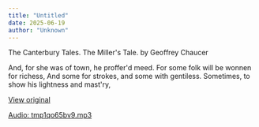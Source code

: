 ```yaml
---
title: "Untitled"
date: 2025-06-19
author: "Unknown"
---
```


The Canterbury Tales. The Miller's Tale. by Geoffrey Chaucer

And, for she was of town, he proffer'd meed.
For some folk will be wonnen for richess,
And some for strokes, and some with gentiless.
Sometimes, to show his lightness and mast'ry,

[View original](https://t.me/c/2696929880/345)


[Audio: tmp1qo65bv9.mp3](files/tmp1qo65bv9.mp3)